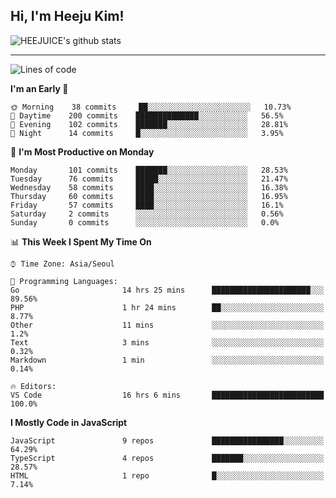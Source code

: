 ## Hi, I'm Heeju Kim!

![HEEJUICE's github stats](https://github-readme-stats.vercel.app/api?username=HEEJUICE&show_icons=true)

---
<!--START_SECTION:waka-->
![Lines of code](https://img.shields.io/badge/From%20Hello%20World%20I%27ve%20Written-19.5%20million%20lines%20of%20code-blue)

**I'm an Early 🐤** 

```text
🌞 Morning    38 commits     ██░░░░░░░░░░░░░░░░░░░░░░░   10.73% 
🌆 Daytime    200 commits    ██████████████░░░░░░░░░░░   56.5% 
🌃 Evening    102 commits    ███████░░░░░░░░░░░░░░░░░░   28.81% 
🌙 Night      14 commits     █░░░░░░░░░░░░░░░░░░░░░░░░   3.95%

```
📅 **I'm Most Productive on Monday** 

```text
Monday       101 commits    ███████░░░░░░░░░░░░░░░░░░   28.53% 
Tuesday      76 commits     █████░░░░░░░░░░░░░░░░░░░░   21.47% 
Wednesday    58 commits     ████░░░░░░░░░░░░░░░░░░░░░   16.38% 
Thursday     60 commits     ████░░░░░░░░░░░░░░░░░░░░░   16.95% 
Friday       57 commits     ████░░░░░░░░░░░░░░░░░░░░░   16.1% 
Saturday     2 commits      ░░░░░░░░░░░░░░░░░░░░░░░░░   0.56% 
Sunday       0 commits      ░░░░░░░░░░░░░░░░░░░░░░░░░   0.0%

```


📊 **This Week I Spent My Time On** 

```text
⌚︎ Time Zone: Asia/Seoul

💬 Programming Languages: 
Go                       14 hrs 25 mins      ██████████████████████░░░   89.56% 
PHP                      1 hr 24 mins        ██░░░░░░░░░░░░░░░░░░░░░░░   8.77% 
Other                    11 mins             ░░░░░░░░░░░░░░░░░░░░░░░░░   1.2% 
Text                     3 mins              ░░░░░░░░░░░░░░░░░░░░░░░░░   0.32% 
Markdown                 1 min               ░░░░░░░░░░░░░░░░░░░░░░░░░   0.14%

🔥 Editors: 
VS Code                  16 hrs 6 mins       █████████████████████████   100.0%

```

**I Mostly Code in JavaScript** 

```text
JavaScript               9 repos             ████████████████░░░░░░░░░   64.29% 
TypeScript               4 repos             ███████░░░░░░░░░░░░░░░░░░   28.57% 
HTML                     1 repo              █░░░░░░░░░░░░░░░░░░░░░░░░   7.14%

```



<!--END_SECTION:waka-->
